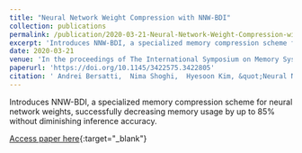 ```yaml
---
title: "Neural Network Weight Compression with NNW-BDI"
collection: publications
permalink: /publication/2020-03-21-Neural-Network-Weight-Compression-with-NNW-BDI
excerpt: 'Introduces NNW-BDI, a specialized memory compression scheme for neural network weights, successfully decreasing memory usage by up to 85% without diminishing inference accuracy.'
date: 2020-03-21
venue: 'In the proceedings of The International Symposium on Memory Systems'
paperurl: 'https://doi.org/10.1145/3422575.3422805'
citation: ' Andrei Bersatti,  Nima Shoghi,  Hyesoon Kim, &quot;Neural Network Weight Compression with NNW-BDI.&quot; In the proceedings of The International Symposium on Memory Systems, 2020.'
---
```

Introduces NNW-BDI, a specialized memory compression scheme for neural network weights, successfully decreasing memory usage by up to 85% without diminishing inference accuracy.

[Access paper here](https://doi.org/10.1145/3422575.3422805){:target="_blank"}

